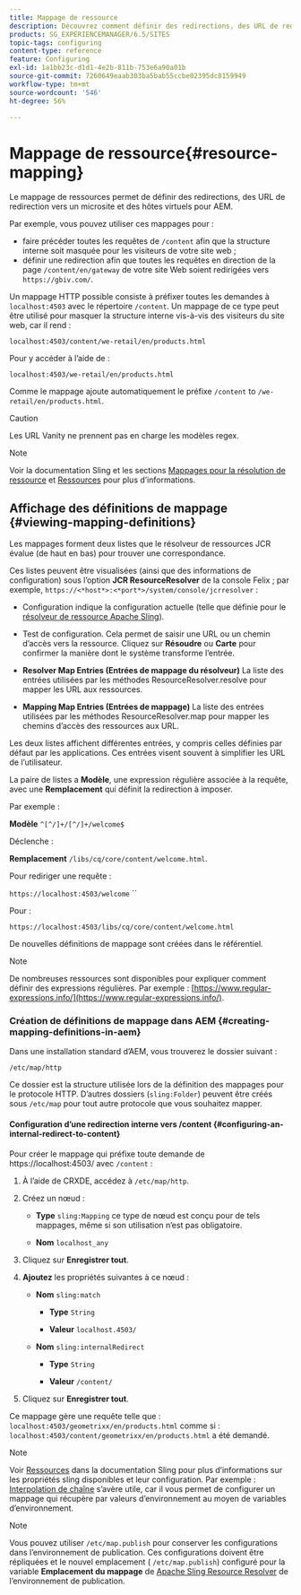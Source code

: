 ```yaml
---
title: Mappage de ressource
description: Découvrez comment définir des redirections, des URL de redirection vers un microsite et des hôtes virtuels pour AEM à l’aide du mappage des ressources.
products: SG_EXPERIENCEMANAGER/6.5/SITES
topic-tags: configuring
content-type: reference
feature: Configuring
exl-id: 1a1bb23c-d1d1-4e2b-811b-753e6a90a01b
source-git-commit: 7260649eaab303ba5bab55ccbe02395dc8159949
workflow-type: tm+mt
source-wordcount: '546'
ht-degree: 56%

---
```


# Mappage de ressource{#resource-mapping}

Le mappage de ressources permet de définir des redirections, des URL de redirection vers un microsite et des hôtes virtuels pour AEM.

Par exemple, vous pouvez utiliser ces mappages pour :

* faire précéder toutes les requêtes de `/content` afin que la structure interne soit masquée pour les visiteurs de votre site web ;
* définir une redirection afin que toutes les requêtes en direction de la page `/content/en/gateway` de votre site Web soient redirigées vers `https://gbiv.com/`.

Un mappage HTTP possible consiste à préfixer toutes les demandes à `localhost:4503` avec le répertoire `/content`. Un mappage de ce type peut être utilisé pour masquer la structure interne vis-à-vis des visiteurs du site web, car il rend :

`localhost:4503/content/we-retail/en/products.html`

Pour y accéder à l’aide de :

`localhost:4503/we-retail/en/products.html`

Comme le mappage ajoute automatiquement le préfixe `/content` to `/we-retail/en/products.html`.

>[!CAUTION]
>
>Les URL Vanity ne prennent pas en charge les modèles regex.

>[!NOTE]
>
>Voir la documentation Sling et les sections [Mappages pour la résolution de ressource](https://sling.apache.org/documentation/the-sling-engine/mappings-for-resource-resolution.html) et [Ressources](https://sling.apache.org/documentation/the-sling-engine/mappings-for-resource-resolution.html) pour plus d’informations.

## Affichage des définitions de mappage {#viewing-mapping-definitions}

Les mappages forment deux listes que le résolveur de ressources JCR évalue (de haut en bas) pour trouver une correspondance.

Ces listes peuvent être visualisées (ainsi que des informations de configuration) sous l’option **JCR ResourceResolver** de la console Felix ; par exemple, `https://<*host*>:<*port*>/system/console/jcrresolver` :

* Configuration indique la configuration actuelle (telle que définie pour le [résolveur de ressource Apache Sling](/help/overview/seo-and-url-management.md#etc-map)). 

* Test de configuration. Cela permet de saisir une URL ou un chemin d’accès vers la ressource. Cliquez sur **Résoudre** ou **Carte** pour confirmer la manière dont le système transforme l’entrée.

* **Resolver Map Entries (Entrées de mappage du résolveur)** La liste des entrées utilisées par les méthodes ResourceResolver.resolve pour mapper les URL aux ressources. 

* **Mapping Map Entries (Entrées de mappage)** La liste des entrées utilisées par les méthodes ResourceResolver.map pour mapper les chemins d’accès des ressources aux URL.

Les deux listes affichent différentes entrées, y compris celles définies par défaut par les applications. Ces entrées visent souvent à simplifier les URL de l’utilisateur.

La paire de listes a **Modèle**, une expression régulière associée à la requête, avec une **Remplacement** qui définit la redirection à imposer.

Par exemple :

**Modèle** `^[^/]+/[^/]+/welcome$`

Déclenche :

**Remplacement** `/libs/cq/core/content/welcome.html`.

Pour rediriger une requête :

`https://localhost:4503/welcome` ``

Pour :

`https://localhost:4503/libs/cq/core/content/welcome.html`

De nouvelles définitions de mappage sont créées dans le référentiel.

>[!NOTE]
>
>De nombreuses ressources sont disponibles pour expliquer comment définir des expressions régulières. Par exemple : [https://www.regular-expressions.info/](https://www.regular-expressions.info/).

### Création de définitions de mappage dans AEM {#creating-mapping-definitions-in-aem}

Dans une installation standard d’AEM, vous trouverez le dossier suivant :

`/etc/map/http`

Ce dossier est la structure utilisée lors de la définition des mappages pour le protocole HTTP. D’autres dossiers (`sling:Folder`) peuvent être créés sous `/etc/map` pour tout autre protocole que vous souhaitez mapper.

#### Configuration d’une redirection interne vers /content {#configuring-an-internal-redirect-to-content}

Pour créer le mappage qui préfixe toute demande de https://localhost:4503/ avec `/content` :

1. À l’aide de CRXDE, accédez à `/etc/map/http`.

1. Créez un nœud :

   * **Type** `sling:Mapping` ce type de nœud est conçu pour de tels mappages, même si son utilisation n’est pas obligatoire.

   * **Nom** `localhost_any`

1. Cliquez sur **Enregistrer tout**.
1. **Ajoutez** les propriétés suivantes à ce nœud :

   * **Nom** `sling:match`

      * **Type** `String`

      * **Valeur** `localhost.4503/`

   * **Nom** `sling:internalRedirect`

      * **Type** `String`

      * **Valeur** `/content/`

1. Cliquez sur **Enregistrer tout**.

Ce mappage gère une requête telle que :
`localhost:4503/geometrixx/en/products.html`
comme si :
`localhost:4503/content/geometrixx/en/products.html`
a été demandé.

>[!NOTE]
>
>Voir [Ressources](https://sling.apache.org/documentation/the-sling-engine/mappings-for-resource-resolution.html) dans la documentation Sling pour plus d’informations sur les propriétés sling disponibles et leur configuration.
>Par exemple : [Interpolation de chaîne](https://sling.apache.org/documentation/the-sling-engine/mappings-for-resource-resolution.html#string-interpolation-for-etcmap) s’avère utile, car il vous permet de configurer un mappage qui récupère par valeurs d’environnement au moyen de variables d’environnement.

>[!NOTE]
>
>Vous pouvez utiliser `/etc/map.publish` pour conserver les configurations dans l’environnement de publication. Ces configurations doivent être répliquées et le nouvel emplacement ( `/etc/map.publish`) configuré pour la variable **Emplacement du mappage** de [Apache Sling Resource Resolver](/help/overview/seo-and-url-management.md#etc-map) de l’environnement de publication.
